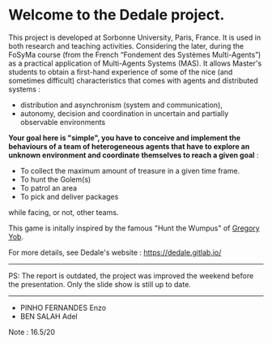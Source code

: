 # Welcome to the Dedale project.

This project is developed at Sorbonne University, Paris, France. It is used in both research and teaching activities. Considering the later, during the FoSyMa course (from the French “Fondement des Systèmes Multi-Agents”) as a practical application of Multi-Agents Systems (MAS). 
It allows Master's students to obtain a first-hand experience of some of the nice (and sometimes difficult) characteristics that comes with agents and distributed systems :
 - distribution and asynchronism (system and communication),
 - autonomy, decision and coordination in uncertain and partially observable environments

**Your goal here is "simple", you have to conceive and implement the behaviours of a team of heterogeneous agents that have to explore an unknown environment and coordinate themselves to reach a given goal** :
 - To collect the maximum amount of treasure in a given time frame.
 - To hunt the Golem(s)
 - To patrol an area
 - To pick and deliver packages
 
while facing, or not, other teams.

This game is initally inspired by the famous "Hunt the Wumpus"  of [Gregory Yob](https://en.wikipedia.org/wiki/Gregory_Yob).

For more details, see Dedale's website : https://dedale.gitlab.io/

---

PS: The report is outdated, the project was improved the weekend before the presentation. Only the slide show is still up to date.

---

- PINHO FERNANDES Enzo
- BEN SALAH Adel

Note : 16.5/20

